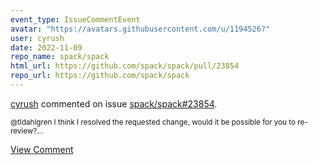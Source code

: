 ```yaml
---
event_type: IssueCommentEvent
avatar: "https://avatars.githubusercontent.com/u/1194526?"
user: cyrush
date: 2022-11-09
repo_name: spack/spack
html_url: https://github.com/spack/spack/pull/23854
repo_url: https://github.com/spack/spack
---
```


<a href='https://github.com/cyrush' target='_blank'>cyrush</a> commented on issue <a href='https://github.com/spack/spack/pull/23854' target='_blank'>spack/spack#23854</a>.

<small>@tldahlgren I think I resolved the requested change, would it be possible for you to re-review?...</small>

<a href='https://github.com/spack/spack/pull/23854' target='_blank'>View Comment</a>